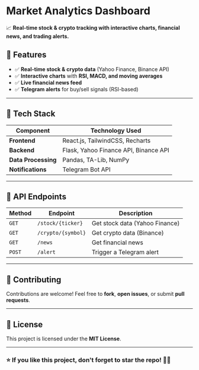 
# Market Analytics Dashboard

📈 **Real-time stock & crypto tracking with interactive charts, financial news, and trading alerts.**

## 🚀 Features
- ✅ **Real-time stock & crypto data** (Yahoo Finance, Binance API)
- ✅ **Interactive charts** with **RSI, MACD, and moving averages**
- ✅ **Live financial news feed**
- ✅ **Telegram alerts** for buy/sell signals (RSI-based)

---

## 📌 Tech Stack

| Component  | Technology Used |
|------------|----------------|
| **Frontend** | React.js, TailwindCSS, Recharts |
| **Backend** | Flask, Yahoo Finance API, Binance API |
| **Data Processing** | Pandas, TA-Lib, NumPy |
| **Notifications** | Telegram Bot API |

---

## 📌 API Endpoints

| Method | Endpoint | Description |
|--------|----------|-------------|
| `GET` | `/stock/{ticker}` | Get stock data (Yahoo Finance) |
| `GET` | `/crypto/{symbol}` | Get crypto data (Binance) |
| `GET` | `/news` | Get financial news |
| `POST` | `/alert` | Trigger a Telegram alert |

---

## 🤝 Contributing
Contributions are welcome! Feel free to **fork**, **open issues**, or submit **pull requests**.

---

## 📜 License
This project is licensed under the **MIT License**.

---

### ⭐ If you like this project, don't forget to star the repo! 🚀✨
